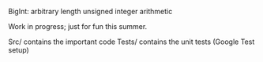 BigInt: arbitrary length unsigned integer arithmetic


Work in progress; just for fun this summer. 

Src/ contains the important code
Tests/ contains the unit tests (Google Test setup)
